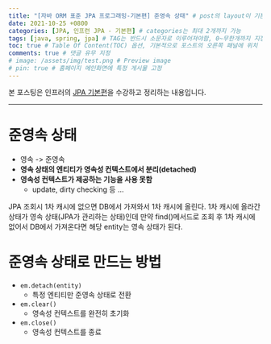 ```yaml
---
title: "[자바 ORM 표준 JPA 프로그래밍-기본편] 준영속 상태" # post의 layout이 기본적으로 post로 설정되어있어서 Front Matter에 따로 layout변수를 만들어 주지 않아도 됨
date: 2021-10-25 +0800
categories: [JPA, 인프런 JPA - 기본편] # categories는 최대 2개까지 가능
tags: [java, spring, jpa] # TAG는 반드시 소문자로 이루어져야함, 0~무한개까지 지정 가능
toc: true # Table Of Content(TOC) 옵션, 기본적으로 포스트의 오른쪽 패널에 위치
comments: true # 댓글 유무 지정
# image: /assets/img/test.png # Preview image
# pin: true # 홈페이지 메인화면에 특정 게시물 고정
---
```


본 포스팅은 인프러의 [JPA 기본편](https://www.inflearn.com/course/ORM-JPA-Basic#)을 수강하고 정리하는 내용입니다.

<hr>

# 준영속 상태

- 영속 -> 준영속
- <b>영속 상태의 엔티티가 영속성 컨텍스트에서 분리(detached)</b>
- <b>영속성 컨텍스트가 제공하는 기능을 사용 못함</b>
  - update, dirty checking 등 ...

JPA 조회시 1차 캐시에 없으면 DB에서 가져와서 1차 캐시에 올린다. 1차 캐시에 올라간 상태가 영속 상태(JPA가 관리하는 상태)인데 만약 find()메서드로 조회 후 1차 캐시에 없어서 DB에서 가져온다면 해당 entity는 영속 상태가 된다.

# 준영속 상태로 만드는 방법
- `em.detach(entity)`
  - 특정 엔티티만 준영속 상태로 전환
- `em.clear()`
  - 영속성 컨텍스트를 완전히 초기화
- `em.close()`
  - 영속성 컨텍스트를 종료